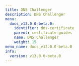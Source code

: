 ```yaml
---
title: DNS Challenger
description: DNS Challenger
menu:
  docs_v13.0.0-beta.0:
    identifier: dns-certificate
    parent: certificate-guides
    name: DNS Challenger
    weight: 15
menu_name: docs_v13.0.0-beta.0
info:
  version: v13.0.0-beta.0
---
```



